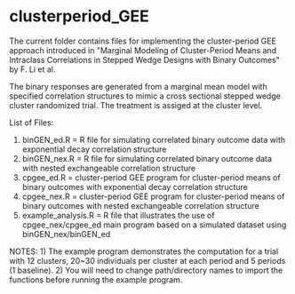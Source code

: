 # clusterperiod_GEE
The current folder contains files for implementing the cluster-period GEE approach introduced in  "Marginal Modeling of Cluster-Period Means and Intraclass Correlations in Stepped Wedge Designs with Binary Outcomes" by F. Li et al.

The binary responses are generated from a marginal mean model with specified correlation structures to mimic a cross sectional stepped wedge 
cluster randomized trial. The treatment is assiged at the cluster level. 

List of Files:
1) binGEN_ed.R = R file for simulating correlated binary outcome data with exponential decay correlation structure
2) binGEN_nex.R = R file for simulating correlated binary outcome data with nested exchangeable correlation structure
3) cpgee_ed.R = cluster-period GEE program for cluster-period means of binary outcomes with exponential decay correlation structure
4) cpgee_nex.R = cluster-period GEE program for cluster-period means of binary outcomes with nested exchangeable correlation structure
3) example_analysis.R = R file that illustrates the use of cpgee_nex/cpgee_ed main program based on a simulated dataset using binGEN_nex/binGEN_ed

NOTES:  1) The example program demonstrates the computation for a trial with 12 clusters, 20~30 individuals per cluster at each period and 5 periods (1 baseline). 
	    2) You will need to change path/directory names to import the functions before running the example program. 
